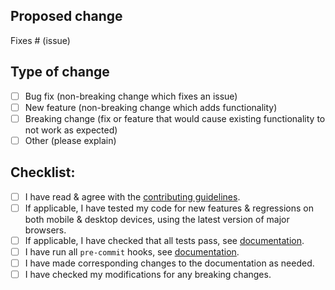 ## Proposed change

<!--
Please include a summary of the change and which issue is fixed (if any) and any relevant motivation / context. List any dependencies that are required for this change. If appropriate, please include an explanation of how your poposed change can be tested. Screenshots and / or videos can also be helpful if appropriate.
-->

Fixes # (issue)

<!--
Please also tag the relevant team to help with review. You can tag any of the following:
@paperless-ngx/backend (Python / django, database, etc.)
@paperless-ngx/frontend (JavaScript/Typescript, HTML, CSS, etc.)
@paperless-ngx/ci-cd (GitHub Actions, deployment)
@paperless-ngx/test (General testing for larger PRs)
-->

## Type of change

<!--
What type of change does your PR introduce to Paperless-ngx?
NOTE: Please check only one box!
-->

- [ ] Bug fix (non-breaking change which fixes an issue)
- [ ] New feature (non-breaking change which adds functionality)
- [ ] Breaking change (fix or feature that would cause existing functionality to not work as expected)
- [ ] Other (please explain)

## Checklist:

- [ ] I have read & agree with the [contributing guidelines](https://github.com/paperless-ngx/paperless-ngx/blob/main/CONTRIBUTING.md).
- [ ] If applicable, I have tested my code for new features & regressions on both mobile & desktop devices, using the latest version of major browsers.
- [ ] If applicable, I have checked that all tests pass, see [documentation](https://paperless-ngx.readthedocs.io/en/latest/extending.html#back-end-development).
- [ ] I have run all `pre-commit` hooks, see [documentation](https://paperless-ngx.readthedocs.io/en/latest/extending.html#code-formatting-with-pre-commit-hooks).
- [ ] I have made corresponding changes to the documentation as needed.
- [ ] I have checked my modifications for any breaking changes.
